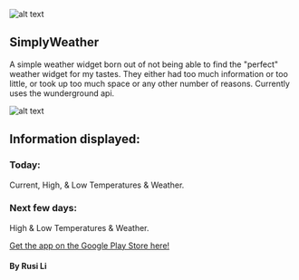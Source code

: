 
![alt text](https://github.com/rusili/SimplyWeather/blob/ConfigurationActivity/app/src/main/res/drawable/preview.png "Banner")

## SimplyWeather

A simple weather widget born out of not being able to find the "perfect" weather widget for my tastes. They either had too much information or too little, or took up too much space or any other number of reasons. Currently uses the wunderground api.

![alt text](https://github.com/rusili/SimplyWeather/blob/ConfigurationActivity/app/src/main/res/drawable/playstore2.png "Preview")

## Information displayed:

### Today:
Current, High, & Low Temperatures & Weather.

### Next few days:
High & Low Temperatures & Weather.

[Get the app on the Google Play Store here!](https://play.google.com/store/apps/details?id=nyc.c4q.rusili.SimplyWeather&hl=en)

#### By Rusi Li
